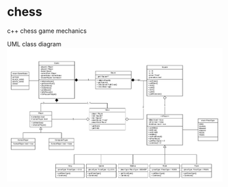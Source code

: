 # chess
c++ chess game mechanics

UML class diagram
![alt text](https://github.com/venator21/chess/blob/master/UML.jpeg)
